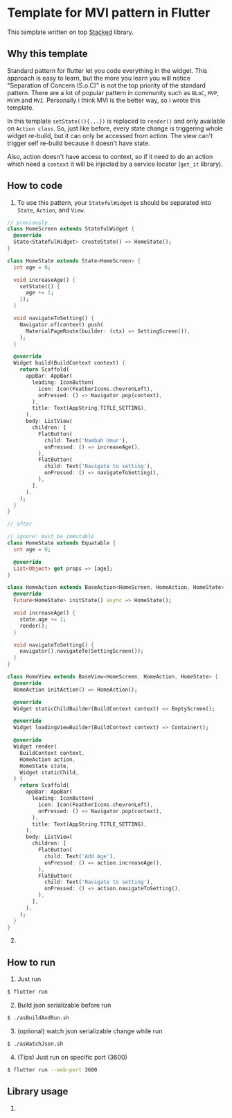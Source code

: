 # Template for MVI pattern in Flutter

This template written on top [Stacked](https://pub.dev/packages/stacked) library.

## Why this template

Standard pattern for flutter let you code everything in the widget. This approach is easy to learn, but the more you learn you will notice "Separation of Concern (S.o.C)" is not the top priority of the standard pattern. There are a lot of popular pattern in community such as `BLoC`, `MVP`, `MVVM` and `MVI`. Personally i think MVI is the better way, so i wrote this template.

In this template `setState((){...})` is replaced to `render()` and only available on `Action class`. So, just like before, every state change is triggering whole widget re-build, but it can only be accessed from action. The view can't trigger self re-build because it doesn't have state.

Also, action doesn't have access to context, so if it need to do an action which need a `context` it will be injected by a service locator (`get_it` library).

## How to code

1. To use this pattern, your `StatefulWidget` is should be separated into `State`, `Action`, and `View`.

```dart
// previously
class HomeScreen extends StatefulWidget {
  @override
  State<StatefulWidget> createState() => HomeState();
}

class HomeState extends State<HomeScreen> {
  int age = 0;

  void increaseAge() {
    setState(() {
      age += 1;
    });
  }

  void navigateToSetting() {
    Navigator.of(context).push(
      MaterialPageRoute(builder: (ctx) => SettingScreen()),
    );
  }

  @override
  Widget build(BuildContext context) {
    return Scaffold(
      appBar: AppBar(
        leading: IconButton(
          icon: Icon(FeatherIcons.chevronLeft),
          onPressed: () => Navigator.pop(context),
        ),
        title: Text(AppString.TITLE_SETTING),
      ),
      body: ListView(
        children: [
          FlatButton(
            child: Text('Nambah Umur'),
            onPressed: () => increaseAge(),
          ),
          FlatButton(
            child: Text('Navigate to setting'),
            onPressed: () => navigateToSetting(),
          ),
        ],
      ),
    );
  }
}

// after

// ignore: must_be_immutable
class HomeState extends Equatable {
  int age = 0;

  @override
  List<Object> get props => [age];
}

class HomeAction extends BaseAction<HomeScreen, HomeAction, HomeState> {
  @override
  Future<HomeState> initState() async => HomeState();

  void increaseAge() {
    state.age += 1;
    render();
  }

  void navigateToSetting() {
    navigator().navigateTo(SettingScreen());
  }
}

class HomeView extends BaseView<HomeScreen, HomeAction, HomeState> {
  @override
  HomeAction initAction() => HomeAction();

  @override
  Widget staticChildBuilder(BuildContext context) => EmptyScreen();

  @override
  Widget loadingViewBuilder(BuildContext context) => Container();

  @override
  Widget render(
    BuildContext context,
    HomeAction action,
    HomeState state,
    Widget staticChild,
  ) {
    return Scaffold(
      appBar: AppBar(
        leading: IconButton(
          icon: Icon(FeatherIcons.chevronLeft),
          onPressed: () => Navigator.pop(context),
        ),
        title: Text(AppString.TITLE_SETTING),
      ),
      body: ListView(
        children: [
          FlatButton(
            child: Text('Add Age'),
            onPressed: () => action.increaseAge(),
          ),
          FlatButton(
            child: Text('Navigate to setting'),
            onPressed: () => action.navigateToSetting(),
          ),
        ],
      ),
    );
  }
}
```

2.

## How to run

1. Just run

```bash
$ flutter run
```

2. Build json serializable before run

```bash
$ ./asBuildAndRun.sh
```

3. (optional) watch json serializable change while run

```bash
$ ./asWatchJson.sh
```

4. (Tips) Just run on specific port (3600)

```bash
$ flutter run --web-port 3600
```

## Library usage

1.
